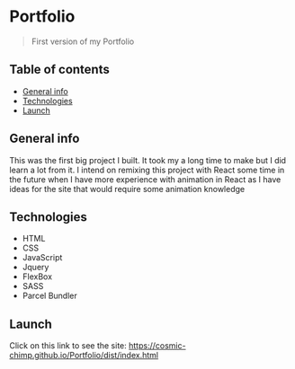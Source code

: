 # Portfolio

> First version of my Portfolio

## Table of contents

- [General info](#general-info)
- [Technologies](#technologies)
- [Launch](#Launch)

## General info

This was the first big project I built. It took my a long time to make but I did learn a lot from it. I intend on remixing this project with React some time in the future when I have more experience with animation in React as I have ideas for the site that would require some animation knowledge

## Technologies

- HTML
- CSS
- JavaScript
- Jquery
- FlexBox
- SASS
- Parcel Bundler

## Launch

Click on this link to see the site: https://cosmic-chimp.github.io/Portfolio/dist/index.html
